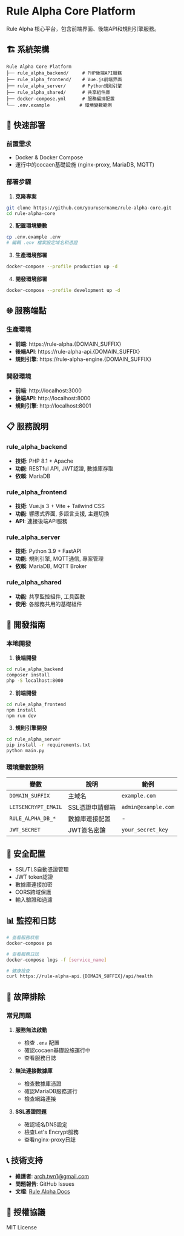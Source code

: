 # Rule Alpha Core Platform

Rule Alpha 核心平台，包含前端界面、後端API和規則引擎服務。

## 🏗️ 系統架構

```
Rule Alpha Core Platform
├── rule_alpha_backend/     # PHP後端API服務
├── rule_alpha_frontend/    # Vue.js前端界面
├── rule_alpha_server/      # Python規則引擎
├── rule_alpha_shared/      # 共享組件庫
├── docker-compose.yml      # 服務編排配置
└── .env.example           # 環境變數範例
```

## 🚀 快速部署

### 前置需求
- Docker & Docker Compose
- 運行中的cocaen基礎設施 (nginx-proxy, MariaDB, MQTT)

### 部署步驟

1. **克隆專案**
```bash
git clone https://github.com/yourusername/rule-alpha-core.git
cd rule-alpha-core
```

2. **配置環境變數**
```bash
cp .env.example .env
# 編輯 .env 檔案設定域名和憑證
```

3. **生產環境部署**
```bash
docker-compose --profile production up -d
```

4. **開發環境部署**
```bash
docker-compose --profile development up -d
```

## 🌐 服務端點

### 生產環境
- **前端**: https://rule-alpha.{DOMAIN_SUFFIX}
- **後端API**: https://rule-alpha-api.{DOMAIN_SUFFIX}
- **規則引擎**: https://rule-alpha-engine.{DOMAIN_SUFFIX}

### 開發環境
- **前端**: http://localhost:3000
- **後端API**: http://localhost:8000
- **規則引擎**: http://localhost:8001

## 📋 服務說明

### rule_alpha_backend
- **技術**: PHP 8.1 + Apache
- **功能**: RESTful API, JWT認證, 數據庫存取
- **依賴**: MariaDB

### rule_alpha_frontend
- **技術**: Vue.js 3 + Vite + Tailwind CSS
- **功能**: 響應式界面, 多語言支援, 主題切換
- **API**: 連接後端API服務

### rule_alpha_server
- **技術**: Python 3.9 + FastAPI
- **功能**: 規則引擎, MQTT通信, 專案管理
- **依賴**: MariaDB, MQTT Broker

### rule_alpha_shared
- **功能**: 共享監控組件, 工具函數
- **使用**: 各服務共用的基礎組件

## 🔧 開發指南

### 本地開發

1. **後端開發**
```bash
cd rule_alpha_backend
composer install
php -S localhost:8000
```

2. **前端開發**
```bash
cd rule_alpha_frontend
npm install
npm run dev
```

3. **規則引擎開發**
```bash
cd rule_alpha_server
pip install -r requirements.txt
python main.py
```

### 環境變數說明

| 變數 | 說明 | 範例 |
|------|------|------|
| `DOMAIN_SUFFIX` | 主域名 | `example.com` |
| `LETSENCRYPT_EMAIL` | SSL憑證申請郵箱 | `admin@example.com` |
| `RULE_ALPHA_DB_*` | 數據庫連接配置 | - |
| `JWT_SECRET` | JWT簽名密鑰 | `your_secret_key` |

## 🔐 安全配置

- SSL/TLS自動憑證管理
- JWT token認證
- 數據庫連接加密
- CORS跨域保護
- 輸入驗證和過濾

## 📊 監控和日誌

```bash
# 查看服務狀態
docker-compose ps

# 查看服務日誌
docker-compose logs -f [service_name]

# 健康檢查
curl https://rule-alpha-api.{DOMAIN_SUFFIX}/api/health
```

## 🐛 故障排除

### 常見問題

1. **服務無法啟動**
   - 檢查 `.env` 配置
   - 確認cocaen基礎設施運行中
   - 查看服務日誌

2. **無法連接數據庫**
   - 檢查數據庫憑證
   - 確認MariaDB服務運行
   - 檢查網路連接

3. **SSL憑證問題**
   - 確認域名DNS設定
   - 檢查Let's Encrypt服務
   - 查看nginx-proxy日誌

## 📞 技術支持

- **維護者**: arch.twn1@gmail.com
- **問題報告**: GitHub Issues
- **文檔**: [Rule Alpha Docs](https://docs.rule-alpha.com)

## 📄 授權協議

MIT License